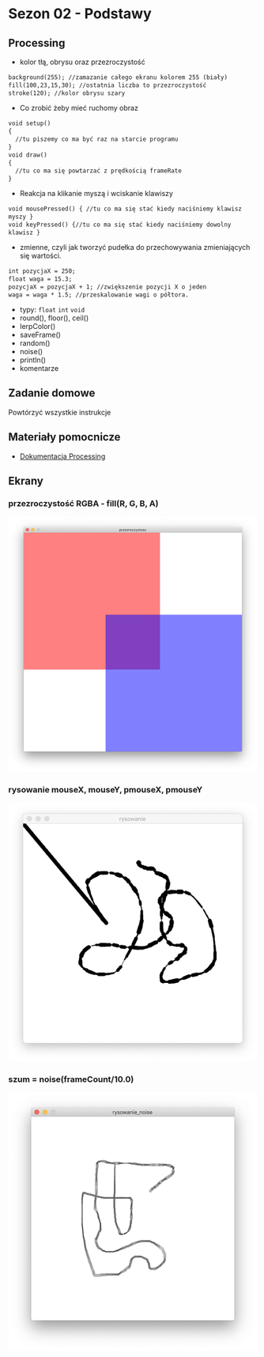 # Sezon 02 - Podstawy

## Processing
- kolor tłą, obrysu oraz przezroczystość
```Processing
background(255); //zamazanie całego ekranu kolorem 255 (biały)
fill(100,23,15,30); //ostatnia liczba to przezroczystość
stroke(120); //kolor obrysu szary
```
- Co zrobić żeby mieć ruchomy obraz
```Processing
void setup() 
{
  //tu piszemy co ma być raz na starcie programu
}
void draw() 
{
  //tu co ma się powtarzać z prędkością frameRate
}
```
- Reakcja na klikanie myszą i wciskanie klawiszy
```Processing
void mousePressed() { //tu co ma się stać kiedy naciśniemy klawisz myszy }
void keyPressed() {//tu co ma się stać kiedy naciśniemy dowolny klawisz }
```
- zmienne, czyli jak tworzyć pudełka do przechowywania zmieniających się wartości. 
```Processing
int pozycjaX = 250;
float waga = 15.3; 
pozycjaX = pozycjaX + 1; //zwiększenie pozycji X o jeden
waga = waga * 1.5; //przeskalowanie wagi o półtora.
```
- typy: `float` `int` `void` 
- round(), floor(), ceil()
- lerpColor()
- saveFrame()
- random()
- noise()
- println()
- komentarze

## Zadanie domowe
Powtórzyć wszystkie instrukcje

## Materiały pomocnicze
- [Dokumentacja Processing](https://processing.org/reference)

## Ekrany
### przezroczystość RGBA - fill(R, G, B, A)
![](przezroczystosc.png)
### rysowanie mouseX, mouseY, pmouseX, pmouseY
![](rysowanie.png)
### szum = noise(frameCount/10.0)
![](rysowanie_noise.png)

